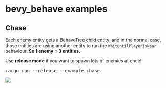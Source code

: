 # bevy_behave examples

## Chase

Each enemy entity gets a BehaveTree child entity. and in the normal case, those entities are using
another entity to run the `WaitUntilPlayerIsNear` behaviour. **So 1 enemy = 3 entities.**

Use **release mode** if you want to spawn lots of enemies at once!


<pre>
cargo run --release --example chase
</pre>

<img src="https://github.com/RJ/bevy_behave/blob/main/examples/bevy_behave_chase_example.png">